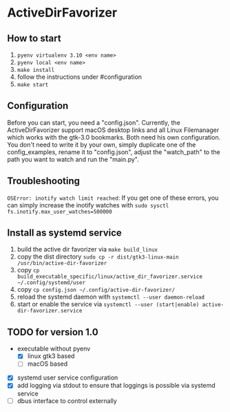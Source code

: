 # ActiveDirFavorizer

## How to start

1. `pyenv virtualenv 3.10 <env name>`
2. `pyenv local <env name>`
3. `make install`
4. follow the instructions under #configuration
5. `make start`

## Configuration
Before you can start, you need a "config.json". Currently, the ActiveDirFavorizer support macOS
desktop links and all Linux Filemanager which works with the gtk-3.0 bookmarks. Both need his own configuration. 
You don't need to write it by your own, simply duplicate one of the config_examples, rename it to "config.json", 
adjust the "watch_path" to the path you want to watch and run the "main.py".

## Troubleshooting
`OSError: inotify watch limit reached`: If you get one of these errors, you can simply increase the inotify watches with 
`sudo sysctl fs.inotify.max_user_watches=500000` 

## Install as systemd service

1. build the active dir favorizer via `make build_linux`
2. copy the dist directory `sudo cp -r dist/gtk3-linux-main /usr/bin/active-dir-favorizer`
3. copy `cp build_executable_specific/linux/active_dir_favorizer.service ~/.config/systemd/user`
4. copy `cp config.json ~/.config/active-dir-favorizer/`
5. reload the systemd daemon with `systemctl --user daemon-reload`
6. start or enable the service via `systemctl --user (start|enable) active-dir-favorizer.service`

## TODO for version 1.0

- executable without pyenv
  - [x] linux gtk3 based
  - [ ] macOS based
- [x] systemd user service configuration
- [x] add logging via stdout to ensure that loggings is possible via systemd service
- [ ] dbus interface to control externally